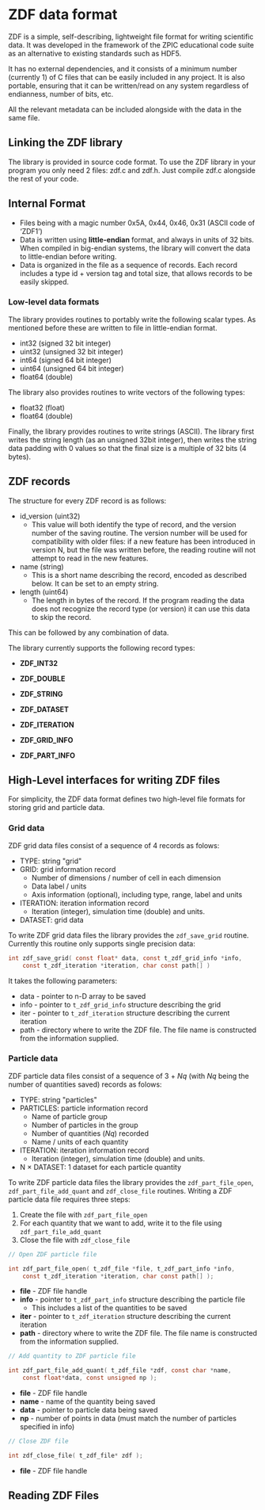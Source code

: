 # ZDF data format

ZDF is a simple, self-describing, lightweight file format for writing scientific data. It was developed in the framework of the ZPIC educational code suite as an alternative to existing standards such as HDF5.

It has no external dependencies, and it consists of a minimum number (currently 1) of C files that can be easily included in any project. It is also portable, ensuring that it can be written/read on any system regardless of endianness, number of bits, etc.

All the relevant metadata can be included alongside with the data in the same file.

## Linking the ZDF library

The library is provided in source code format. To use the ZDF library in your program you only need 2 files: zdf.c and zdf.h. Just compile zdf.c alongside the rest of your code.

## Internal Format

* Files being with a magic number 0x5A, 0x44, 0x46, 0x31 (ASCII code of ‘ZDF1’)
* Data is written using __little-endian__ format, and always in units of 32 bits. When compiled in big-endian systems, the library will convert the data to little-endian before writing.
* Data is organized in the file as a sequence of records. Each record includes a type id + version tag and total size, that allows records to be easily skipped.

### Low-level data formats

The library provides routines to portably write the following scalar types. As mentioned before these are written to file in little-endian format. 

* int32 (signed 32 bit integer)
* uint32 (unsigned 32 bit integer)
* int64 (signed 64 bit integer)
* uint64 (unsigned 64 bit integer)
* float64 (double)

The library also provides routines to write vectors of the following types:

* float32 (float)
* float64 (double)

Finally, the library provides routines to write strings (ASCII). The library first writes the string length (as an unsigned 32bit integer), then writes the string data padding with 0 values so that the final size is a multiple of 32 bits (4 bytes).

## ZDF records

The structure for every ZDF record is as follows:

* id_version (uint32)
  * This value will both identify the type of record, and the version number of the saving routine. The version number will be used for compatibility with older files: if a new feature has been introduced in version N, but the file was written before, the reading routine will not attempt to read in the new features.
* name (string)
  * This is a short name describing the record, encoded as described below. It can be set to an empty string.
* length (uint64)
  * The length in bytes of the record. If the program reading the data does not recognize the record type (or version) it can use this data to skip the record.

This can be followed by any combination of data.

The library currently supports the following record types:

* __ZDF\_INT32__
* __ZDF\_DOUBLE__
* __ZDF\_STRING__

* __ZDF\_DATASET__ 

* __ZDF\_ITERATION__ 
* __ZDF\_GRID_INFO__ 
* __ZDF\_PART_INFO__ 


## High-Level interfaces for writing ZDF files

For simplicity, the ZDF data format defines two high-level file formats for storing grid and particle data.

### Grid data

ZDF grid data files consist of a sequence of 4 records as folows:

* TYPE: string "grid"
* GRID: grid information record
	* Number of dimensions / number of cell in each dimension
	* Data label / units
	* Axis information (optional), including type, range, label and units
* ITERATION: iteration information record
	* Iteration (integer), simulation time (double) and units.
* DATASET: grid data

To write ZDF grid data files the library provides the `zdf_save_grid` routine. Currently this routine only supports single precision data:

```C
int zdf_save_grid( const float* data, const t_zdf_grid_info *info, 
	const t_zdf_iteration *iteration, char const path[] )
```

It takes the following parameters:

* data - pointer to n-D array to be saved
* info - pointer to `t_zdf_grid_info` structure describing the grid
* iter - pointer to `t_zdf_iteration` structure describing the current iteration
* path - directory where to write the ZDF file. The file name is constructed from the information supplied.


### Particle data

ZDF particle data files consist of a sequence of 3 + _Nq_ (with _Nq_ being the number of quantities saved) records as folows:

* TYPE: string "particles"
* PARTICLES: particle information record
	* Name of particle group
	* Number of particles in the group
	* Number of quantities (_Nq_) recorded
	* Name / units of each quantity
* ITERATION: iteration information record
	* Iteration (integer), simulation time (double) and units.
* N × DATASET: 1 dataset for each particle quantity

To write ZDF particle data files the library provides the `zdf_part_file_open`, `zdf_part_file_add_quant` and `zdf_close_file` routines. Writing a ZDF particle data file requires three steps:

1. Create the file with `zdf_part_file_open`
2. For each quantity that we want to add, write it to the file using `zdf_part_file_add_quant`
3. Close the file with `zdf_close_file`

```C
// Open ZDF particle file

int zdf_part_file_open( t_zdf_file *file, t_zdf_part_info *info, 
	const t_zdf_iteration *iteration, char const path[] );
```
* __file__ - ZDF file handle
* __info__ - pointer to `t_zdf_part_info` structure describing the particle file
	* This includes a list of the quantities to be saved
* __iter__ - pointer to `t_zdf_iteration` structure describing the current iteration
* __path__ - directory where to write the ZDF file. The file name is constructed from the information supplied.


```C
// Add quantity to ZDF particle file

int zdf_part_file_add_quant( t_zdf_file *zdf, const char *name, 
	const float*data, const unsigned np );
```

* __file__ - ZDF file handle
* __name__ - name of the quantity being saved
* __data__ - pointer to particle data being saved
* __np__ - number of points in data (must match the number of particles specified in info)


```C
// Close ZDF file

int zdf_close_file( t_zdf_file* zdf );

```
* __file__ - ZDF file handle


## Reading ZDF Files


